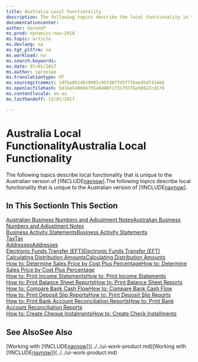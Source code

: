 ```yaml
---
title: Australia Local Functionality
description: The following topics describe the local functionality in the Australian version of [!INCLUDE[navnow](../../includes/navnow_md.md)].
documentationcenter: 
author: SorenGP
ms.prod: dynamics-nav-2018
ms.topic: article
ms.devlang: na
ms.tgt_pltfrm: na
ms.workload: na
ms.search.keywords: 
ms.date: 07/01/2017
ms.author: sgroespe
ms.translationtype: HT
ms.sourcegitcommit: 1dfba8b14019991c95f40ffd5f7fbaed5df414eb
ms.openlocfilehash: 5d16e54906b705a8408fc7317d378a50822cd170
ms.contentlocale: en-au
ms.lasthandoff: 12/01/2017

---
```

# <a name="australia-local-functionality"></a><span data-ttu-id="13782-103">Australia Local Functionality</span><span class="sxs-lookup"><span data-stu-id="13782-103">Australia Local Functionality</span></span>
<span data-ttu-id="13782-104">The following topics describe local functionality that is unique to the Australian version of [!INCLUDE[navnow](../../includes/navnow_md.md)].</span><span class="sxs-lookup"><span data-stu-id="13782-104">The following topics describe local functionality that is unique to the Australian version of [!INCLUDE[navnow](../../includes/navnow_md.md)].</span></span>  

## <a name="in-this-section"></a><span data-ttu-id="13782-105">In This Section</span><span class="sxs-lookup"><span data-stu-id="13782-105">In This Section</span></span>  
  [<span data-ttu-id="13782-106">Australian Business Numbers and Adjustment Notes</span><span class="sxs-lookup"><span data-stu-id="13782-106">Australian Business Numbers and Adjustment Notes</span></span>](australian-business-numbers-and-adjustment-notes.md)  
  [<span data-ttu-id="13782-107">Business Activity Statements</span><span class="sxs-lookup"><span data-stu-id="13782-107">Business Activity Statements</span></span>](business-activity-statements.md)  
  [<span data-ttu-id="13782-108">Tax</span><span class="sxs-lookup"><span data-stu-id="13782-108">Tax</span></span>](tax.md)  
  [<span data-ttu-id="13782-109">Addresses</span><span class="sxs-lookup"><span data-stu-id="13782-109">Addresses</span></span>](addresses.md)  
  [<span data-ttu-id="13782-110">Electronic Funds Transfer (EFT)</span><span class="sxs-lookup"><span data-stu-id="13782-110">Electronic Funds Transfer (EFT)</span></span>](electronic-funds-transfer-eft-.md)  
  [<span data-ttu-id="13782-111">Calculating Distribution Amounts</span><span class="sxs-lookup"><span data-stu-id="13782-111">Calculating Distribution Amounts</span></span>](calculating-distribution-amounts.md)  
  [<span data-ttu-id="13782-112">How to: Determine Sales Price by Cost Plus Percentage</span><span class="sxs-lookup"><span data-stu-id="13782-112">How to: Determine Sales Price by Cost Plus Percentage</span></span>](how-to-determine-sales-price-by-cost-plus-percentage.md)  
  [<span data-ttu-id="13782-113">How to: Print Income Statements</span><span class="sxs-lookup"><span data-stu-id="13782-113">How to: Print Income Statements</span></span>](how-to-print-income-statements.md)  
  [<span data-ttu-id="13782-114">How to: Print Balance Sheet Reports</span><span class="sxs-lookup"><span data-stu-id="13782-114">How to: Print Balance Sheet Reports</span></span>](how-to-print-balance-sheet-reports.md)  
  [<span data-ttu-id="13782-115">How to: Compare Bank Cash Flow</span><span class="sxs-lookup"><span data-stu-id="13782-115">How to: Compare Bank Cash Flow</span></span>](how-to-compare-bank-cash-flow.md)  
  [<span data-ttu-id="13782-116">How to: Print Deposit Slip Reports</span><span class="sxs-lookup"><span data-stu-id="13782-116">How to: Print Deposit Slip Reports</span></span>](how-to-print-deposit-slip-reports.md)  
  [<span data-ttu-id="13782-117">How to: Print Bank Account Reconciliation Reports</span><span class="sxs-lookup"><span data-stu-id="13782-117">How to: Print Bank Account Reconciliation Reports</span></span>](how-to-print-bank-account-reconciliation-reports.md)  
  [<span data-ttu-id="13782-118">How to: Create Cheque Instalments</span><span class="sxs-lookup"><span data-stu-id="13782-118">How to: Create Check Installments</span></span>](how-to-create-check-installments.md)

## <a name="see-also"></a><span data-ttu-id="13782-119">See Also</span><span class="sxs-lookup"><span data-stu-id="13782-119">See Also</span></span>
<span data-ttu-id="13782-120">[Working with [!INCLUDE[navnow](../../includes/navnow_md.md)]](../../ui-work-product.md)</span><span class="sxs-lookup"><span data-stu-id="13782-120">[Working with [!INCLUDE[navnow](../../includes/navnow_md.md)]](../../ui-work-product.md)</span></span>  

